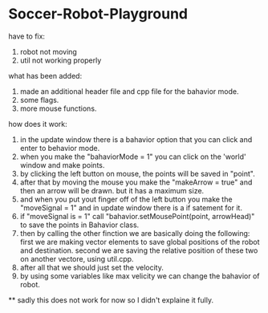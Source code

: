 # Soccer-Robot-Playground
have to fix:

1) robot not moving
2) util not working properly

what has been added:
1) made an additional header file and cpp file for the bahavior mode.
2) some flags.
3) more mouse functions.

how does it work:
1) in the update window there is a bahavior option that you can click and enter to behavior mode.
2) when you make the "bahaviorMode = 1" you can click on the 'world' window and make points.
3) by clicking the left button on mouse, the points will be saved in "point".
4) after that by moving the mouse you make the "makeArrow = true" and then an arrow will be drawn. but it has a maximum size.
5) and when you put yout finger off of the left button you make the "moveSignal = 1" and in update window there is a if satement for it.
6) if "moveSignal is = 1" call "bahavior.setMousePoint(point, arrowHead)" to save the points in Bahavior class.
7) then by calling the other finction we are basically doing the following: first we are making vector elements to save global positions of the robot and destination. second we are saving the relative position of these two on another vectore, using util.cpp.
8) after all that we should just set the velocity.
9) by using some variables like max velicity we can change the bahavior of robot.

** sadly this does not work for now so I didn't explaine it fully.
